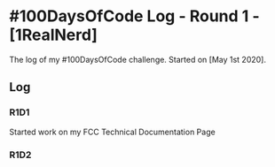 # #100DaysOfCode Log - Round 1 - [1RealNerd]

The log of my #100DaysOfCode challenge. Started on [May 1st 2020].

## Log

### R1D1 
Started work on my FCC Technical Documentation Page

### R1D2
